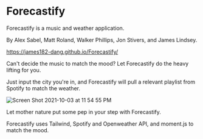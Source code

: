 # Forecastify
Forecastify is a music and weather application.

By Alex Sabel, Matt Roland, Walker Phillips, Jon Stivers, and James Lindsey.

https://james182-dang.github.io/Forecastify/

Can't decide the music to match the mood?
Let Forecastify do the heavy lifting for you. 

Just input the city you're in, and Forecastify will pull a relevant playlist from Spotify to match the weather.


![Screen Shot 2021-10-03 at 11 54 55 PM](https://user-images.githubusercontent.com/88298540/135790987-32ad4bc7-632e-43b4-b1ee-2376c0237ca2.png)

Let mother nature put some pep in your step with Forecastify.

Forecastify uses Tailwind, Spotify and Openweather API, and moment.js to match the mood.
